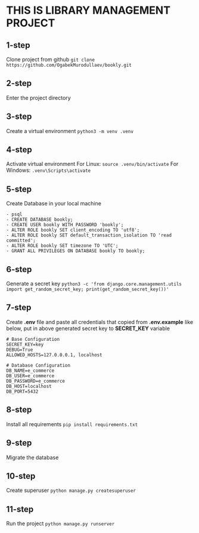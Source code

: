 # THIS IS LIBRARY MANAGEMENT PROJECT

## 1-step 
Clone project from github
`git clone https://github.com/OgabekMurodullaev/bookly.git`

## 2-step
Enter the project directory

## 3-step 
Create a virtual environment
`python3 -m venv .venv`

## 4-step
Activate virtual environment
For Linux: `source .venv/bin/activate`
For Windows: `.venv\Scripts\activate`

## 5-step
Create Database in your local machine
``` 
- psql
- CREATE DATABASE bookly;
- CREATE USER bookly WITH PASSWORD 'bookly';
- ALTER ROLE bookly SET client_encoding TO 'utf8';
- ALTER ROLE bookly SET default_transaction_isolation TO 'read committed';
- ALTER ROLE bookly SET timezone TO 'UTC';
- GRANT ALL PRIVILEGES ON DATABASE bookly TO bookly; 
```

## 6-step
Generate a secret key
`python3 -c 'from django.core.management.utils import get_random_secret_key; print(get_random_secret_key())'`

## 7-step
Create **.env** file and paste all credentials that copied from **.env.example** like below, put in above generated secret key to **SECRET_KEY** variable

```aiignore
# Base Configuration
SECRET_KEY=key
DEBUG=True
ALLOWED_HOSTS=127.0.0.0.1, localhost

# Database Configuration
DB_NAME=e_commerce
DB_USER=e_commerce
DB_PASSWORD=e_commerce
DB_HOST=localhost
DB_PORT=5432
```
## 8-step
Install all requirements
`pip install requirements.txt`

## 9-step 
Migrate the database

## 10-step
Create superuser
`python manage.py createsuperuser`

## 11-step 
Run the project
`python manage.py runserver`


